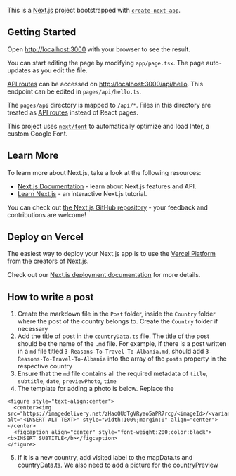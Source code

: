 This is a [Next.js](https://nextjs.org/) project bootstrapped with [`create-next-app`](https://github.com/vercel/next.js/tree/canary/packages/create-next-app).

## Getting Started

Open [http://localhost:3000](http://localhost:3000) with your browser to see the result.

You can start editing the page by modifying `app/page.tsx`. The page auto-updates as you edit the file.

[API routes](https://nextjs.org/docs/api-routes/introduction) can be accessed on [http://localhost:3000/api/hello](http://localhost:3000/api/hello). This endpoint can be edited in `pages/api/hello.ts`.

The `pages/api` directory is mapped to `/api/*`. Files in this directory are treated as [API routes](https://nextjs.org/docs/api-routes/introduction) instead of React pages.

This project uses [`next/font`](https://nextjs.org/docs/basic-features/font-optimization) to automatically optimize and load Inter, a custom Google Font.

## Learn More

To learn more about Next.js, take a look at the following resources:

- [Next.js Documentation](https://nextjs.org/docs) - learn about Next.js features and API.
- [Learn Next.js](https://nextjs.org/learn) - an interactive Next.js tutorial.

You can check out [the Next.js GitHub repository](https://github.com/vercel/next.js/) - your feedback and contributions are welcome!

## Deploy on Vercel

The easiest way to deploy your Next.js app is to use the [Vercel Platform](https://vercel.com/new?utm_medium=default-template&filter=next.js&utm_source=create-next-app&utm_campaign=create-next-app-readme) from the creators of Next.js.

Check out our [Next.js deployment documentation](https://nextjs.org/docs/deployment) for more details.

## How to write a post

1. Create the markdown file in the `Post` folder, inside the `Country` folder where the post of the country belongs to. Create the `Country` folder if necessary
2. Add the title of post in the `countryData.ts` file. The title of the post should be the name of the `.md` file. For example, if there is a post written in a `md` file titled `3-Reasons-To-Travel-To-Albania.md`, should add `3-Reasons-To-Travel-To-Albania` into the array of the `posts` property in the respective country
3. Ensure that the `md` file contains all the required metadata of `title`, `subtitle`, `date`, `previewPhoto`, `time`
4. The template for adding a photo is below. Replace the

```
<figure style="text-align:center">
  <center><img src="https://imagedelivery.net/zHaoQUqTgVRyao5aPR7rcg/<imageId>/<variant>" alt="<INSERT ALT TEXT>" style="width:100%;margin:0" align="center"></center>
  <figcaption align="center" style="font-weight:200;color:black"><b>INSERT SUBTITLE</b></figcaption>
</figure>
```

5. If it is a new country, add visited label to the mapData.ts and countryData.ts. We also need to add a picture for the countryPreview
